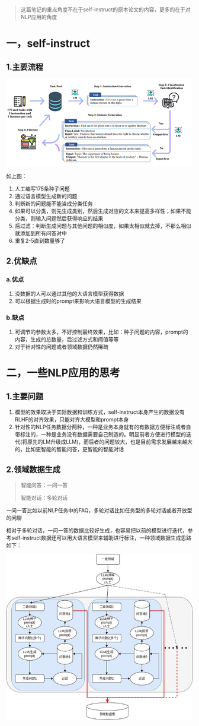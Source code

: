 ##



> 这篇笔记的重点角度不在于self-instruct的原本论文的内容，更多的在于对NLP应用的角度

# 一，self-instruct

## 1.主要流程

![self-instruct_figure1](./pic/self-instruct_figure1.png)

如上图：

1. 人工编写175条种子问题
2. 通过语言模型生成新的问题
3. 判断新的问题能不能当成分类任务
4. 如果可以分类，则先生成类别，然后生成对应的文本来提高多样性；如果不能分类，则输入问题然后获得响应的结果
5. 后过滤：判断生成问题与其他问题的相似度，如果太相似就去掉，不那么相似就添加到所有问答对中
6. 重复2-5直到数量够了

## 2.优缺点

### a.优点

1. 没数据的人可以通过其他的大语言模型获得数据
2. 可以根据生成时的prompt来影响大语言模型的生成结果

### b.缺点

1. 可调节的参数太多，不好控制最终效果，比如：种子问题的内容，prompt的内容，生成的总数量，后过滤方式和阈值等等
2. 对于针对性的问题或者领域数据仍然稀疏

# 二，一些NLP应用的思考

## 1.主要问题

1. 模型的效果取决于实际数据和训练方式，self-instruct本身产生的数据没有RLHF的对齐效果，只能对齐大模型和prompt本身
2. 针对性的NLP任务数据分两种，一种是业务本身就有的有数据方便标注或者自带标注的，一种是业务没有数据需要自己制造的。明显前者方便进行模型的迭代(将原先的LM升级成LLM)，而后者的问题较大，也是目前需求发展越来越大的，比如更智能的智能问答，更智能的智能对话

## 2.领域数据生成

> 智能问答：一问一答
>
> 智能对话：多轮对话

一问一答比如以前NLP任务中的FAQ，多轮对话比如任务型的多轮对话或者开放型的闲聊

相对于多轮对话，一问一答的数据比较好生成，也容易把以前的模型进行迭代，参考self-instruct数据还可以用大语言模型来辅助进行标注，一种领域数据生成思路如下：



![self-instruct_figure2](./pic/self-instruct_figure2.jpg)
